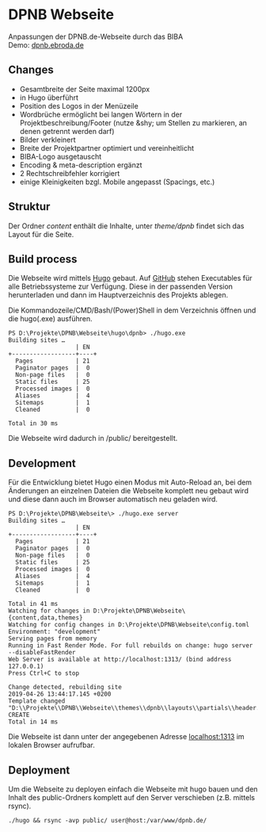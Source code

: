 # DPNB Webseite
Anpassungen der DPNB.de-Webseite durch das BIBA  
Demo: [dpnb.ebroda.de](http://dpnb.ebroda.de)

## Changes
* Gesamtbreite der Seite maximal 1200px
* in Hugo überführt
* Position des Logos in der Menüzeile
* Wordbrüche ermöglicht bei langen Wörtern in der Projektbeschreibung/Footer (nutze &amp;shy; um Stellen zu markieren, an denen getrennt werden darf)
* Bilder verkleinert
* Breite der Projektpartner optimiert und vereinheitlicht
* BIBA-Logo ausgetauscht
* Encoding & meta-description ergänzt
* 2 Rechtschreibfehler korrigiert
* einige Kleinigkeiten bzgl. Mobile angepasst (Spacings, etc.) 

## Struktur
Der Ordner *content* enthält die Inhalte, unter *theme/dpnb* findet sich das Layout für die Seite.

## Build process
Die Webseite wird mittels [Hugo](https://gohugo.io) gebaut. Auf [GitHub](https://github.com/gohugoio/hugo/releases) stehen Executables für alle Betriebssysteme zur Verfügung.
Diese in der passenden Version herunterladen und dann im Hauptverzeichnis des Projekts ablegen.

Die Kommandozeile/CMD/Bash/(Power)Shell in dem Verzeichnis öffnen und die hugo(.exe) ausführen. 
```
PS D:\Projekte\DPNB\Webseite\hugo\dpnb> ./hugo.exe
Building sites …
                   | EN
+------------------+----+
  Pages            | 21
  Paginator pages  |  0
  Non-page files   |  0
  Static files     | 25
  Processed images |  0
  Aliases          |  4
  Sitemaps         |  1
  Cleaned          |  0

Total in 30 ms
```

Die Webseite wird dadurch in /public/ bereitgestellt.

## Development
Für die Entwicklung bietet Hugo einen Modus mit Auto-Reload an, bei dem Änderungen an einzelnen Dateien die Webseite
komplett neu gebaut wird und diese dann auch im Browser automatisch neu geladen wird.
```
PS D:\Projekte\DPNB\Webseite\> ./hugo.exe server
Building sites …
                   | EN
+------------------+----+
  Pages            | 21
  Paginator pages  |  0
  Non-page files   |  0
  Static files     | 25
  Processed images |  0
  Aliases          |  4
  Sitemaps         |  1
  Cleaned          |  0

Total in 41 ms
Watching for changes in D:\Projekte\DPNB\Webseite\{content,data,themes}
Watching for config changes in D:\Projekte\DPNB\Webseite\config.toml
Environment: "development"
Serving pages from memory
Running in Fast Render Mode. For full rebuilds on change: hugo server --disableFastRender
Web Server is available at http://localhost:1313/ (bind address 127.0.0.1)
Press Ctrl+C to stop

Change detected, rebuilding site
2019-04-26 13:44:17.145 +0200
Template changed "D:\\Projekte\\DPNB\\Webseite\\themes\\dpnb\\layouts\\partials\\header.html": CREATE
Total in 14 ms
```

Die Webseite ist dann unter der angegebenen Adresse [localhost:1313](localhost:1313) im lokalen Browser aufrufbar.

## Deployment
Um die Webseite zu deployen einfach die Webseite mit hugo bauen und den Inhalt des public-Ordners komplett auf den 
Server verschieben (z.B. mittels rsync).
```
./hugo && rsync -avp public/ user@host:/var/www/dpnb.de/
```
